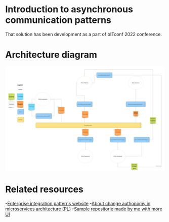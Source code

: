 # Introduction to asynchronous communication patterns 

That solution has been development as a part of bITconf 2022 conference.

# Architecture diagram

![architecture](bITconf2022.jpg)

# Related resources

-[Enterprise integration patterns website](https://www.enterpriseintegrationpatterns.com/)
-[About change authonomy in microservices architecture (PL)](https://bettersoftwaredesign.pl/episodes/34) 
-[Sample repositorie made by me with more UI](https://github.com/rafalpienkowski/integration-patterns)
